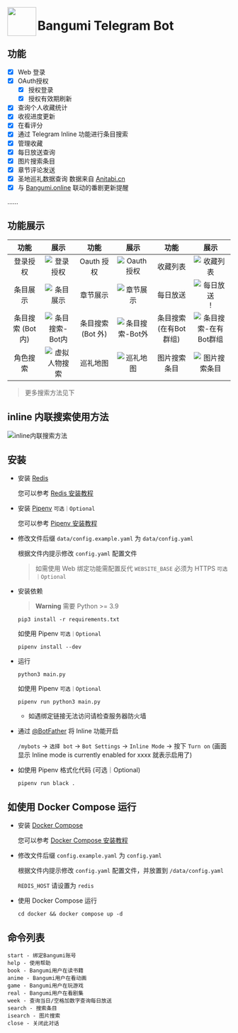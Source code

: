<img src="https://avatars.githubusercontent.com/u/7521082?s=200&v=4" align="left" width="65"> <h1>Bangumi Telegram Bot</h1>

## 功能

- [x] Web 登录
- [x] OAuth授权
  - [x] 授权登录
  - [x] 授权有效期刷新
- [x] 查询个人收藏统计
- [x] 收视进度更新
- [x] 在看评分
- [x] 通过 Telegram Inline 功能进行条目搜索
- [x] 管理收藏
- [x] 每日放送查询
- [x] 图片搜索条目
- [x] 章节评论发送
- [x] 圣地巡礼数据查询 数据来自 [Anitabi.cn](https://anitabi.cn/)
- [x] 与 [Bangumi.online](https://bangumi.online/) 联动的番剧更新提醒

......

## 功能展示

  | 功能 | 展示 | 功能 | 展示 | 功能 | 展示 |
  | :---: | :---: | :---: | :---: | :---: | :---: |
  | 登录授权 | ![登录授权](https://user-images.githubusercontent.com/60847880/221489586-7d630b50-fd4f-412a-80bd-6176fb9df62a.gif) | Oauth 授权 | ![Oauth 授权](https://user-images.githubusercontent.com/60847880/221490098-34d0e993-cccf-420a-ae90-6a89980cc530.gif) | 收藏列表 | ![收藏列表](https://user-images.githubusercontent.com/60847880/221491257-799efdc8-fb46-4052-9873-c90ba9293d44.gif)
  | 条目展示 | ![条目展示](https://user-images.githubusercontent.com/60847880/221491539-8854c89c-dcbd-4feb-9c48-22061f2fcab5.gif) | 章节展示 |![章节展示](https://user-images.githubusercontent.com/60847880/221491762-5f3c37c7-1c6e-4234-b7d2-d60d86cead5d.gif) | 每日放送 | ![每日放送](https://user-images.githubusercontent.com/60847880/221492430-bbc4f15d-1d81-4306-b5f3-8f3499310065.gif)!
  | 条目搜索 (Bot 内) |  ![条目搜索-Bot内](https://user-images.githubusercontent.com/60847880/221493670-cf1dfc97-c945-4a45-9e2f-e867ed47acad.gif) | 条目搜索 (Bot 外) | ![条目搜索-Bot外](https://user-images.githubusercontent.com/60847880/221495161-85fa2249-f9ab-449d-85bb-7cf5cae6435c.gif) | 条目搜索(在有Bot群组) | ![条目搜索-在有Bot群组](https://user-images.githubusercontent.com/60847880/221494280-e091da80-40f6-4372-8d48-88ff5f47fc63.gif)
  | 角色搜索 |![虚拟人物搜索](https://user-images.githubusercontent.com/60847880/221498599-3365918f-a5d1-4483-93ef-4eca1ca3bfdb.gif) | 巡礼地图 | ![巡礼地图](https://user-images.githubusercontent.com/60847880/221502756-32ac0770-d95a-4a11-800d-2c7f2b17be16.gif) | 图片搜索条目 | ![图片搜索条目](https://user-images.githubusercontent.com/60847880/221498889-85102ed1-58e9-4b95-a703-f6e44353ef17.gif)
  
> 更多搜索方法见下

## inline 内联搜索使用方法

![inline内联搜索方法](https://user-images.githubusercontent.com/60847880/221499459-862a2e71-6f87-4860-9642-e666c5657ccb.png)

## 安装

- 安装 [Redis](https://redis.io/)

  您可以参考 [Redis 安装教程](https://www.google.com/search?q=Redis%E5%AE%89%E8%A3%85%E6%95%99%E7%A8%8B)

- 安装 [Pipenv](https://pipenv.pypa.io/)  `可选｜Optional`

  您可以参考 [Pipenv 安装教程](https://pipenv.pypa.io/en/latest/#install-pipenv-today)

- 修改文件后缀 `data/config.example.yaml` 为 `data/config.yaml`

  根据文件内提示修改 `config.yaml` 配置文件

  > 如需使用 Web 绑定功能需配置反代 `WEBSITE_BASE` 必须为 HTTPS `可选｜Optional`

- 安装依赖
  > **Warning** 需要 Python >= 3.9
  ```
  pip3 install -r requirements.txt
  ```

  如使用 Pipenv `可选｜Optional`
  ```
  pipenv install --dev
  ```

- 运行
  
  ```
  python3 main.py
  ```

  如使用 Pipenv `可选｜Optional`
  ```
  pipenv run python3 main.py
  ```

  - 如遇绑定链接无法访问请检查服务器防火墙

- 通过 [@BotFather](https://t.me/botfather) 将 Inline 功能开启

  `/mybots` -> `选择 bot` -> `Bot Settings` -> `Inline Mode` -> 按下 `Turn on` (画面显示 Inline mode is currently enabled for xxxx 就表示启用了)

- 如使用 Pipenv 格式化代码 (可选｜Optional)

  ```
  pipenv run black .
  ```

## 如使用 Docker Compose 运行

- 安装 [Docker Compose](https://docs.docker.com/compose/)

  您可以参考 [Docker Compose 安装教程](https://docs.docker.com/compose/install/)

- 修改文件后缀 `config.example.yaml` 为 `config.yaml`

  根据文件内提示修改 `config.yaml` 配置文件，并放置到 `/data/config.yaml`

  `REDIS_HOST` 请设置为 `redis`

- 使用 Docker Compose 运行

  `cd docker && docker compose up -d`

## 命令列表

```
start - 绑定Bangumi账号
help - 使用帮助
book - Bangumi用户在读书籍
anime - Bangumi用户在看动画
game - Bangumi用户在玩游戏
real - Bangumi用户在看剧集
week - 查询当日/空格加数字查询每日放送
search - 搜索条目
isearch - 图片搜索
close - 关闭此对话
```
